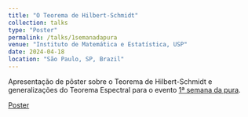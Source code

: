 ```yaml
---
title: "O Teorema de Hilbert-Schmidt"
collection: talks
type: "Poster"
permalink: /talks/1semanadapura
venue: "Instituto de Matemática e Estatística, USP"
date: 2024-04-18
location: "São Paulo, SP, Brazil"
---
```


Apresentação de pôster sobre o Teorema de Hilbert-Schmidt e generalizações do Teorema Espectral para o evento [1ª semana da pura](https://semanadapura.ime.usp.br/).


[Poster](http://lnfteles.github.io/files/Poster_Hilbert-Schmidt.pdf)
